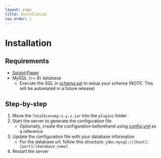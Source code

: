 ```yaml
---
layout: page
title: Installation
nav_order: 1
---
```


# Installation

## Requirements

- [Spigot](https://www.spigotmc.org/)/[Paper](https://papermc.io/)
- MySQL (>= 8) database
  - Execute the SQL in [schema.sql](https://github.com/ericgrandt/TotalEconomyPaper/blob/master/src/main/resources/schema.sql) to setup your schema (NOTE: This will be automated in a future release)

## Step-by-step

1. Move the `TotalEconomy-x.y.z.jar` into the `plugins` folder
2. Start the server to generate the configuration file
   - Optionally, create the configuration beforehand using [config.yml](https://github.com/ericgrandt/TotalEconomyPaper/blob/master/src/main/resources/config.yml) as a reference
3. Update the configuration file with your database information
   - For the database url, follow this structure: `jdbc:mysql://[host]:[port]/[database_name]`
4. Restart the server